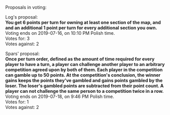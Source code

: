 Proposals in voting:  

Log's proposal:  
**You get 6 points per turn for owning at least one section of the map, and and an additional 1 point per turn for every additional section you own.**  
Voting ends on 2019-07-16, on 10:10 PM Polish time.  
Votes for: 3  
Votes against: 2

Spars' proposal:  
**Once per turn order, defined as the amount of time required for every player to have a turn, a player can challenge another player to an arbitrary competition agreed upon by both of them. Each player in the competition can gamble up to 50 points. At the competition's conclusion, the winner gains keeps the points they've gambled and gains points gambled by the loser. The loser's gambled points are subtracted from their point count. A player can not challenge the same person to a competition twice in a row.**
Voting ends on 2019-07-18, on 9:46 PM Polish time.  
Votes for: 1  
Votes against: 2
